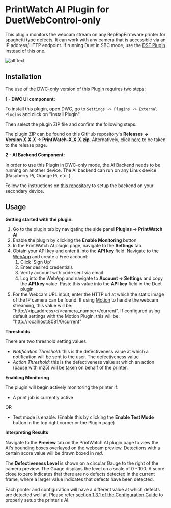 # PrintWatch AI Plugin for DuetWebControl-only

This plugin monitors the webcam stream on any RepRapFirmware printer for spaghetti type defects. It can work with any camera that is accessible via an IP address/HTTP endpoint. 
If running Duet in SBC mode, use the [DSF Plugin](https://github.com/printpal-io/DSF_PrintWatchAI_Plugin) instead of this one.

![alt text](https://forum.duet3d.com/assets/uploads/files/1693886852613-665bd7f4-af57-4130-a03a-eadb9dd80558-image.png)
## Installation

The use of the DWC-only version of this Plugin requires two steps:

**1 - DWC UI component:** 

To install this plugin, open DWC, go to `Settings -> Plugins -> External Plugins` and click on "Install Plugin".

Then select the plugin ZIP file and confirm the following steps. 

The plugin ZIP can be found on this GitHub repository's **Releases -> Version X.X.X -> PrintWatch-X.X.X.zip**. 
Alternatively, click [here](https://github.com/printpal-io/DWC_PrintWatchAI_Plugin/releases) to be taken to the release page.

**2 - AI Backend Component:** 

In order to use this Plugin in DWC-only mode, the AI Backend needs to be running on another device. The AI backend can run on any Linux device (Raspberry Pi, Orange Pi, etc..). 

Follow the instructions on [this repository]() to setup the backend on your secondary device.

## Usage
**Getting started with the plugin.**
  1. Go to the plugin tab by navigating the side panel **Plugins -> PrintWatch AI**
  2. Enable the plugin by clicking the **Enable Monitoring** button
  3. In the PrintWatch AI plugin page, navigate to the **Settings** tab.
  4. Obtain your API key and enter it into the **API key** field. Navigate to the [WebApp](https://app.printpal.io) and create a Free account:
      1. Click 'Sign Up'
      2. Enter desired credentials
      3. Verify account with code sent via email
      4. Log into the WebApp and navigate to **Account -> Settings** and copy the **API key** value. Paste this value into the **API key** field in the Duet plugin
  6. For the Webcam URL input, enter the HTTP url at which the static image of the IP camera can be found. If using [Motion](https://plugins.duet3d.com/plugins/MotionWebcamServerPlugin.html) to handle the webcam streaming,       this value will be: "http://<ip_address>:<port>/<camera_number>/current". If configured using default settings with the Motion Plugin, this will be:  "http://localhost:8081/0/current"


**Thresholds**
   
   There are two threshold setting values:
   - _Notification Threshold:_ this is the defectiveness value at which a notification will be sent to the user. The defectiveness value 
   - _Action Threshold:_ this is the defectiveness value at which an action (pause with m25) will be taken on behalf of the printer.


**Enabling Monitoring**

The plugin will begin actively monitoring the printer if:
- A print job is currently active
  
OR
- Test mode is enable. (Enable this by clicking the **Enable Test Mode** button in the top right corner or the Plugin page)


**Interpreting Results**

Navigate to the **Preview** tab on the PrintWatch AI plugin page to view the AI's bounding boxes overlayed on the webcam preview. Detections with a certain score value will be drawn boxed in _red_.

The **Defectiveness Level** is shown on a circular Gauge to the right of the camera preview. The Guage displays the level on a scale of 0 - 100. A score close to zero indicates that there are no defects detected in the current frame, where a larger value indicates that defects have been detected.

Each printer and configuration will have a different value at which defects are detected well at. Please refer [section 1.3.1 of the Configuration Guide](https://printpal.io/documentation/tuning-your-setup/#articleTOC_3) to properly setup the printer's AI.



